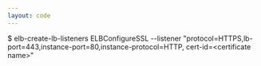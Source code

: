 ```yaml
---
layout: code
---
```


$ elb-create-lb-listeners ELBConfigureSSL --listener "protocol=HTTPS,lb-port=443,instance-port=80,instance-protocol=HTTP, cert-id=&#60;certificate name&#62;"
